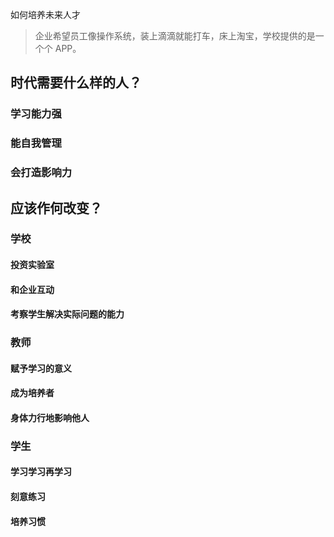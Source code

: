 如何培养未来人才

>企业希望员工像操作系统，装上滴滴就能打车，床上淘宝，学校提供的是一个个 APP。


## 时代需要什么样的人？
### 学习能力强
### 能自我管理
### 会打造影响力

## 应该作何改变？
### 学校
#### 投资实验室
#### 和企业互动
#### 考察学生解决实际问题的能力

### 教师
#### 赋予学习的意义
#### 成为培养者
#### 身体力行地影响他人

### 学生
#### 学习学习再学习
#### 刻意练习
#### 培养习惯
